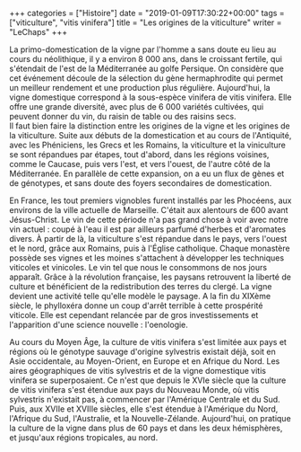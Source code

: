 +++
categories = ["Histoire"]
date = "2019-01-09T17:30:22+00:00"
tags = ["viticulture", "vitis vinifera"] 
title = "Les origines de la viticulture"
writer = "LeChaps"
+++

La primo-domestication de la vigne par l'homme a sans doute eu lieu au cours du néolithique, il y a environ 8 000 ans, dans le croissant fertile, qui s'étendait de l'est de la Méditerranée au golfe Persique. On considère que cet événement découle de la sélection du gène hermaphrodite qui permet un meilleur rendement et une production plus régulière. Aujourd'hui, la vigne domestique correspond à la sous-espèce vinifera de vitis vinifera. Elle offre une grande diversité, avec plus de 6 000 variétés cultivées, qui peuvent donner du vin, du raisin de table ou des raisins secs.  
Il faut bien faire la distinction entre les origines de la vigne et les origines de la viticulture. Suite aux débuts de la domestication et au cours de l'Antiquité, avec les Phéniciens, les Grecs et les Romains, la viticulture et la viniculture se sont répandues par étapes, tout d'abord, dans les régions voisines, comme le Caucase, puis vers l'est, et vers l'ouest, de l'autre côté de la Méditerranée. En parallèle de cette expansion, on a eu un flux de gènes et de génotypes, et sans doute des foyers secondaires de domestication.  

En France, les tout premiers vignobles furent installés par les Phocéens, aux environs de la ville actuelle de Marseille. C'était aux alentours de 600 avant Jésus-Christ. Le vin de cette période n'a pas grand chose à voir avec notre vin actuel : coupé à l'eau il est par ailleurs parfumé d'herbes et d'aromates divers. À partir de là, la viticulture s'est répandue dans le pays, vers l'ouest et le nord, grâce aux Romains, puis à l'Église catholique. Chaque monastère possède ses vignes et les moines s'attachent à développer les techniques viticoles et vinicoles. Le vin tel que nous le consommons de nos jours apparaît. Grâce à la révolution française, les paysans retrouvent la liberté de culture et bénéficient de la redistribution des terres du clergé. La vigne devient une activité telle qu'elle modèle le paysage. A la fin du XIXème siècle, le phylloxéra donne un coup d'arrêt terrible à cette prospérité viticole. Elle est cependant relancée par de gros investissements et l'apparition d'une science nouvelle : l'oenologie.  

Au cours du Moyen Âge, la culture de vitis vinifera s'est limitée aux pays et régions où le génotype sauvage d'origine sylvestris existait déjà, soit en Asie occidentale, au Moyen-Orient, en Europe et en Afrique du Nord. Les aires géographiques de vitis sylvestris et de la vigne domestique vitis vinifera se superposaient. Ce n'est que depuis le XVIe siècle que la culture de vitis vinifera s'est étendue aux pays du Nouveau Monde, où vitis sylvestris n'existait pas, à commencer par l'Amérique Centrale et du Sud. Puis, aux XVIIe et XVIIIe siècles, elle s'est étendue à l'Amérique du Nord, l'Afrique du Sud, l'Australie, et la Nouvelle-Zélande. Aujourd'hui, on pratique la culture de la vigne dans plus de 60 pays et dans les deux hémisphères, et jusqu'aux régions tropicales, au nord.